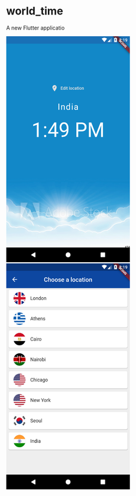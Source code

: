 # world_time

A new Flutter applicatio

<img src="https://github.com/Nirajmuttur/world_time_app/blob/master/1.png" width="330" height="600" />

<img  src="https://github.com/Nirajmuttur/world_time_app/blob/master/2.png" width="330" height="600" />
